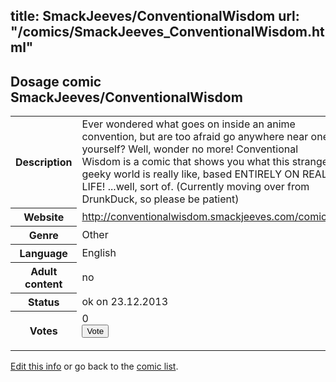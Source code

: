 title: SmackJeeves/ConventionalWisdom
url: "/comics/SmackJeeves_ConventionalWisdom.html"
---
Dosage comic SmackJeeves/ConventionalWisdom
-----------------------------------------

<p id="msg"></p>
<script type="text/javascript">
if (window.location.search === '?edit_info_mail=sent_ok') {
  var elem = document.getElementById("msg");
  elem.innerHTML = 'Edited information sucessfully sent for review, which is usually done daily. Thanks!';
  elem.className = 'ok';
}
</script>
<table class="comicinfo">
<tr>
<th>Description</th><td>Ever wondered what goes on inside an anime convention, but are too afraid go anywhere near one yourself? Well, wonder no more! Conventional Wisdom is a comic that shows you what this strange, geeky world is really like, based ENTIRELY ON REAL LIFE! ...well, sort of. (Currently moving over from DrunkDuck, so please be patient)</td>
</tr>
<tr>
<th>Website</th><td><a href="http://conventionalwisdom.smackjeeves.com/comics/">http://conventionalwisdom.smackjeeves.com/comics/</a></td>
</tr>
<tr>
<th>Genre</th><td>Other</td>
</tr>
<tr>
<th>Language</th><td>English</td>
</tr>
<tr>
<th>Adult content</th><td>no</td>
</tr>
<tr>
<th>Status</th><td>ok on 23.12.2013</td>
</tr>
<tr>
<th>Votes</th><td>0
<form action="http://gaecounter.appspot.com/count/" method="POST">
<input name="name" type="hidden" value="SmackJeeves_ConventionalWisdom"/>
<input name="uid" type="hidden" id="voteuid" value=""/>
<input type="submit" value="Vote"/>
</form>
</td>
</tr>
</table>
<script type="text/javascript">
var ua = navigator.userAgent;
document.getElementById("voteuid").value = ua.replace(/[^a-zA-Z0-9\._:]/g , "_");;
</script>

[Edit this info](SmackJeeves_ConventionalWisdom_edit.html) or go back to the [comic list](../comic-index.html).
